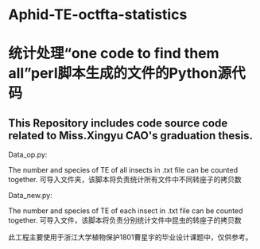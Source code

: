 # Aphid-TE-octfta-statistics
# 统计处理“one code to find them all”perl脚本生成的文件的Python源代码

## This Repository includes code source code related to Miss.Xingyu CAO's graduation thesis.

Data_op.py: 
 
The number and species of TE of all insects in .txt file can be counted together.
可导入文件夹，该脚本将负责统计所有文件中不同转座子的拷贝数

Data_new.py:

The number and species of TE of each insect in .txt file can be counted together.
可导入文件，该脚本将负责分别统计文件中昆虫的转座子的拷贝数

此工程主要使用于浙江大学植物保护1801曹星宇的毕业设计课题中，仅供参考。


